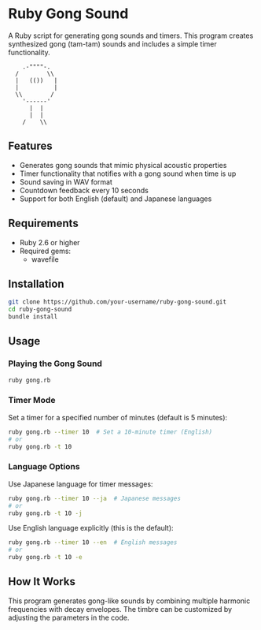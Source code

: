 # Ruby Gong Sound

A Ruby script for generating gong sounds and timers.
This program creates synthesized gong (tam-tam) sounds and includes a simple timer functionality.

        .-""""-.
      /        \\
      |   (())   |
      |          |
      \\        /
        '------'
          |  |
          |  |
        /    \\

## Features

- Generates gong sounds that mimic physical acoustic properties
- Timer functionality that notifies with a gong sound when time is up
- Sound saving in WAV format
- Countdown feedback every 10 seconds
- Support for both English (default) and Japanese languages

## Requirements

- Ruby 2.6 or higher
- Required gems:
  - wavefile

## Installation

```bash
git clone https://github.com/your-username/ruby-gong-sound.git
cd ruby-gong-sound
bundle install
```

## Usage

### Playing the Gong Sound

```bash
ruby gong.rb
```

### Timer Mode

Set a timer for a specified number of minutes (default is 5 minutes):

```bash
ruby gong.rb --timer 10  # Set a 10-minute timer (English)
# or
ruby gong.rb -t 10
```

### Language Options

Use Japanese language for timer messages:

```bash
ruby gong.rb --timer 10 --ja  # Japanese messages
# or
ruby gong.rb -t 10 -j
```

Use English language explicitly (this is the default):

```bash
ruby gong.rb --timer 10 --en  # English messages
# or
ruby gong.rb -t 10 -e
```

## How It Works

This program generates gong-like sounds by combining multiple harmonic frequencies with decay envelopes. The timbre can be customized by adjusting the parameters in the code.
